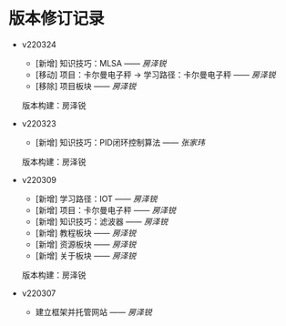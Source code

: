 # 版本修订记录

+ v220324

  + [新增] 知识技巧：MLSA —— *房泽锐*
  + [移动] 项目：卡尔曼电子秤 -> 学习路径：卡尔曼电子秤 —— *房泽锐*
  + [移除] 项目板块 —— *房泽锐*

  版本构建：房泽锐

+ v220323

  + [新增] 知识技巧：PID闭环控制算法 —— *张家玮*
  
  版本构建：房泽锐

+ v220309

  + [新增] 学习路径：IOT —— *房泽锐*
  + [新增] 项目：卡尔曼电子秤 —— *房泽锐*
  + [新增] 知识技巧：滤波器 —— *房泽锐*
  + [新增] 教程板块 —— *房泽锐*
  + [新增] 资源板块 —— *房泽锐*
  + [新增] 关于板块 —— *房泽锐*

  版本构建：房泽锐

+ v220307

  + 建立框架并托管网站 —— *房泽锐*
